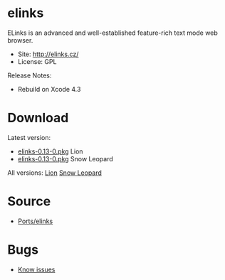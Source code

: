 

# elinks #

ELinks is an advanced and well-established feature-rich text mode web browser.

  * Site: http://elinks.cz/
  * License: GPL

Release Notes:
  * Rebuild on Xcode 4.3


# Download #

Latest version:
  * [elinks-0.13-0.pkg](http://code.google.com/p/rudix/downloads/detail?name=elinks-0.13-0.pkg) Lion
  * [elinks-0.13-0.pkg](http://code.google.com/p/rudix-snowleopard/downloads/detail?name=elinks-0.13-0.pkg) Snow Leopard

All versions: [Lion](http://code.google.com/p/rudix/downloads/list?q=elinks) [Snow Leopard](http://code.google.com/p/rudix-snowleopard/downloads/list?q=elinks)

# Source #
  * [Ports/elinks](http://code.google.com/p/rudix/source/browse/Ports/elinks)

# Bugs #
  * [Know issues](http://code.google.com/p/rudix/issues/list?q=elinks)
